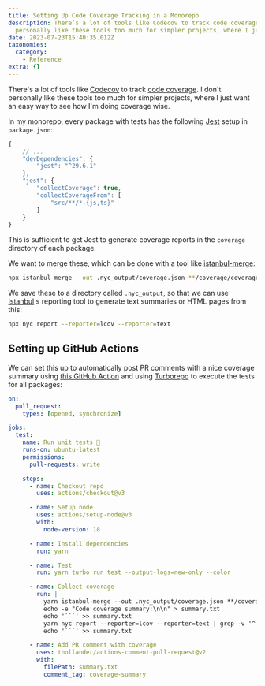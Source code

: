 ```yaml
---
title: Setting Up Code Coverage Tracking in a Monorepo
description: There’s a lot of tools like Codecov to track code coverage. I don’t
  personally like these tools too much for simpler projects, where I just…
date: 2023-07-23T15:40:35.012Z
taxonomies:
  category:
    - Reference
extra: {}
---
```

There's a lot of tools like [Codecov](https://about.codecov.io) to track [code coverage](https://en.wikipedia.org/wiki/Code_coverage). I don't personally like these tools too much for simpler projects, where I just want an easy way to see how I'm doing coverage wise.

In my monorepo, every package with tests has the following [Jest](https://jestjs.io) setup in `package.json`:

```js
{
	// ...
	"devDependencies": {
		"jest": "^29.6.1"
	},
	"jest": {
		"collectCoverage": true,
		"collectCoverageFrom": [
			"src/**/*.{js,ts}"
		]
	}
}
```

This is sufficient to get Jest to generate coverage reports in the `coverage` directory of each package.

We want to merge these, which can be done with a tool like [istanbul-merge](https://www.npmjs.com/package/istanbul-merge):

```sh
npx istanbul-merge --out .nyc_output/coverage.json **/coverage/coverage-final.json
```

We save these to a directory called `.nyc_output`, so that we can use [Istanbul](https://github.com/istanbuljs/nyc)'s reporting tool to generate text summaries or HTML pages from this:

```sh
npx nyc report --reporter=lcov --reporter=text
```

## Setting up GitHub Actions

We can set this up to automatically post PR comments with a nice coverage summary using [this GitHub Action](https://github.com/marketplace/actions/comment-pull-request) and using [Turborepo](https://turbo.build/repo) to execute the tests for all packages:

```yaml
on:
  pull_request:
    types: [opened, synchronize]

jobs:
  test:
    name: Run unit tests 🧪
    runs-on: ubuntu-latest
    permissions:
      pull-requests: write

    steps:
      - name: Checkout repo
        uses: actions/checkout@v3

      - name: Setup node
        uses: actions/setup-node@v3
        with:
          node-version: 18

      - name: Install dependencies
        run: yarn

      - name: Test
        run: yarn turbo run test --output-logs=new-only --color

      - name: Collect coverage
        run: |
          yarn istanbul-merge --out .nyc_output/coverage.json **/coverage/coverage-final.json
          echo -e "Code coverage summary:\n\n" > summary.txt
          echo '```' >> summary.txt
          yarn nyc report --reporter=lcov --reporter=text | grep -v '^  ' | grep -v '\.\.\.' >> summary.txt
          echo '```' >> summary.txt

      - name: Add PR comment with coverage
        uses: thollander/actions-comment-pull-request@v2
        with:
          filePath: summary.txt
          comment_tag: coverage-summary
```